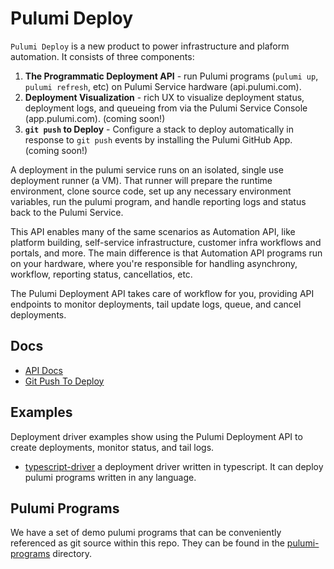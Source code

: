 # Pulumi Deploy

`Pulumi Deploy` is a new product to power infrastructure and plaform automation. It consists of three components:

1. __The Programmatic Deployment API__ - run Pulumi programs (`pulumi up`, `pulumi refresh`, etc) on Pulumi Service hardware (api.pulumi.com).
2. __Deployment Visualization__ - rich UX to visualize deployment status, deployment logs, and queueing from via the Pulumi Service Console (app.pulumi.com). (coming soon!)
3. __`git push` to Deploy__ -  Configure a stack to deploy automatically in response to `git push` events by installing the Pulumi GitHub App.(coming soon!)

A deployment in the pulumi service runs on an isolated, single use deployment runner (a VM). That runner will prepare the runtime environment, clone source code, set up any necessary environment variables, run the pulumi program, and handle reporting logs and status back to the Pulumi Service.

This API enables many of the same scenarios as Automation API, like platform building, self-service infrastructure, customer infra workflows and portals, and more. The main difference is that Automation API programs run on your hardware, where you're responsible for handling asynchrony, workflow, reporting status, cancellatios, etc. 

The Pulumi Deployment API takes care of workflow for you, providing API endpoints to monitor deployments, tail update logs, queue, and cancel deployments. 

## Docs

- [API Docs](./docs/api-docs.md)
- [Git Push To Deploy](./docs/git-push-to-deploy.md)

## Examples

Deployment driver examples show using the Pulumi Deployment API to create deployments, monitor status, and tail logs.

- [typescript-driver](./deployment-drivers/nodejs/typescript-driver/) a deployment driver written in typescript. It can deploy pulumi programs written in any language.

## Pulumi Programs

We have a set of demo pulumi programs that can be conveniently referenced as git source within this repo. They can be found in the [pulumi-programs](./pulumi-programs/) directory.
